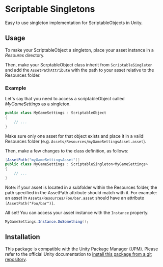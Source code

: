 # Scriptable Singletons
Easy to use singleton implementation for ScriptableObjects in Unity.

## Usage


To make your ScriptableObject a singleton, place your asset instance in a _Resoures_ directory.

Then, make your ScrptableObject class inherit from `ScriptableSingleton` and add the `AssetPathAttribute` with the path to your asset relative to the Resources folder.

### Example

Let's say that you need to access a scriptableObject called _MyGameSettings_ as a singleton.

```c#
public class MyGameSettings : ScriptableObject
{
    // ...
}
```

Make sure only one asset for that object exists and place it in a valid Resources folder (e.g. `Assets/Resources/myGameSettingsAsset.asset`).


Then, make a few changes to the class definition, as follows:
```c#
[AssetPath("myGameSettingsAsset")]
public class MyGameSettings : ScriptableSingleton<MyGameSettings>
{
    // ...
}
```

Note: if your asset is located in a subfolder within the Resources folder, the path specified in the AssetPath attribute should match with it. For example: an asset in `Assets/Resources/Foo/bar.asset` should have an attribute `[AssetPath("Foo/bar")]`.

All set! You can access your asset instance with the `Instance` property.
```c#
MyGameSettings.Instance.DoSomething();
```

## Installation

This package is compatible with the Unity Package Manager (UPM). Please refer to the official Unity documentation to [install this package from a git repository](https://docs.unity3d.com/2020.1/Documentation/Manual/upm-ui-giturl.html).
